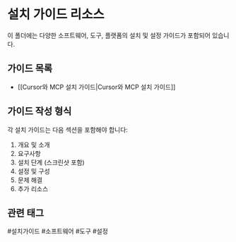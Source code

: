 # 설치 가이드 리소스

이 폴더에는 다양한 소프트웨어, 도구, 플랫폼의 설치 및 설정 가이드가 포함되어 있습니다.

## 가이드 목록

- [[Cursor와 MCP 설치 가이드|Cursor와 MCP 설치 가이드]]

## 가이드 작성 형식

각 설치 가이드는 다음 섹션을 포함해야 합니다:
1. 개요 및 소개
2. 요구사항
3. 설치 단계 (스크린샷 포함)
4. 설정 및 구성
5. 문제 해결
6. 추가 리소스

## 관련 태그

#설치가이드 #소프트웨어 #도구 #설정
